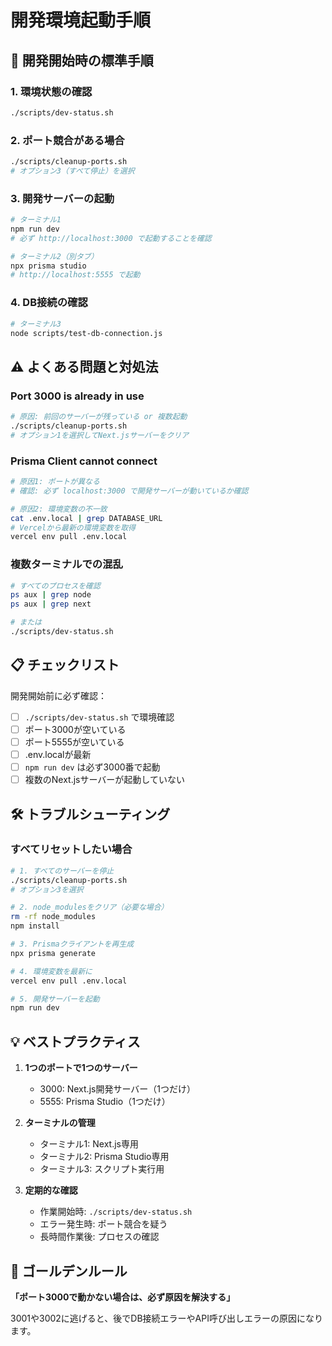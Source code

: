 # 開発環境起動手順

## 🚀 開発開始時の標準手順

### 1. 環境状態の確認
```bash
./scripts/dev-status.sh
```

### 2. ポート競合がある場合
```bash
./scripts/cleanup-ports.sh
# オプション3（すべて停止）を選択
```

### 3. 開発サーバーの起動
```bash
# ターミナル1
npm run dev
# 必ず http://localhost:3000 で起動することを確認

# ターミナル2（別タブ）
npx prisma studio
# http://localhost:5555 で起動
```

### 4. DB接続の確認
```bash
# ターミナル3
node scripts/test-db-connection.js
```

## ⚠️ よくある問題と対処法

### Port 3000 is already in use
```bash
# 原因: 前回のサーバーが残っている or 複数起動
./scripts/cleanup-ports.sh
# オプション1を選択してNext.jsサーバーをクリア
```

### Prisma Client cannot connect
```bash
# 原因1: ポートが異なる
# 確認: 必ず localhost:3000 で開発サーバーが動いているか確認

# 原因2: 環境変数の不一致
cat .env.local | grep DATABASE_URL
# Vercelから最新の環境変数を取得
vercel env pull .env.local
```

### 複数ターミナルでの混乱
```bash
# すべてのプロセスを確認
ps aux | grep node
ps aux | grep next

# または
./scripts/dev-status.sh
```

## 📋 チェックリスト

開発開始前に必ず確認：

- [ ] `./scripts/dev-status.sh` で環境確認
- [ ] ポート3000が空いている
- [ ] ポート5555が空いている
- [ ] .env.localが最新
- [ ] `npm run dev` は必ず3000番で起動
- [ ] 複数のNext.jsサーバーが起動していない

## 🛠️ トラブルシューティング

### すべてリセットしたい場合
```bash
# 1. すべてのサーバーを停止
./scripts/cleanup-ports.sh
# オプション3を選択

# 2. node_modulesをクリア（必要な場合）
rm -rf node_modules
npm install

# 3. Prismaクライアントを再生成
npx prisma generate

# 4. 環境変数を最新に
vercel env pull .env.local

# 5. 開発サーバーを起動
npm run dev
```

## 💡 ベストプラクティス

1. **1つのポートで1つのサーバー**
   - 3000: Next.js開発サーバー（1つだけ）
   - 5555: Prisma Studio（1つだけ）

2. **ターミナルの管理**
   - ターミナル1: Next.js専用
   - ターミナル2: Prisma Studio専用
   - ターミナル3: スクリプト実行用

3. **定期的な確認**
   - 作業開始時: `./scripts/dev-status.sh`
   - エラー発生時: ポート競合を疑う
   - 長時間作業後: プロセスの確認

## 🎯 ゴールデンルール

**「ポート3000で動かない場合は、必ず原因を解決する」**

3001や3002に逃げると、後でDB接続エラーやAPI呼び出しエラーの原因になります。